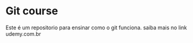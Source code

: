 # Git course

Este é um repositorio para ensinar como o git funciona. saiba mais no link udemy.com.br